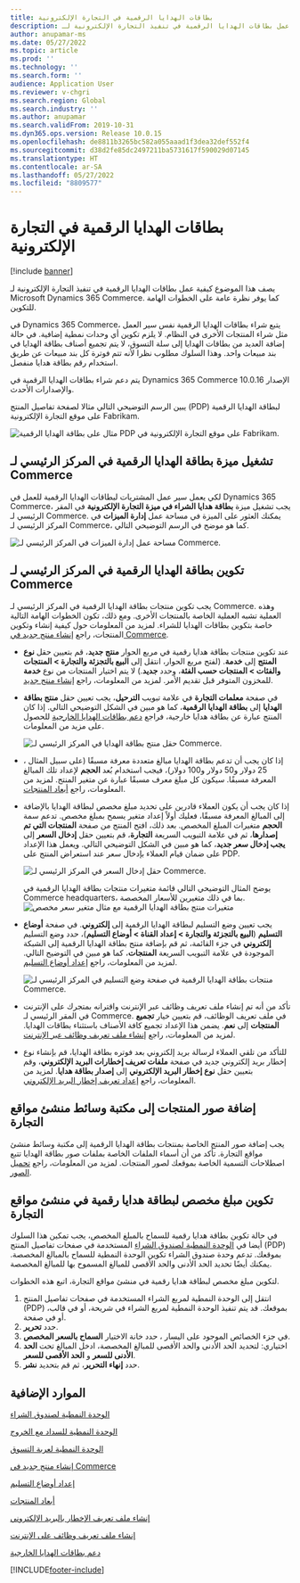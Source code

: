 ```yaml
---
title: بطاقات الهدايا الرقمية في التجارة الإلكترونية
description: يصف هذا الموضوع كيفية عمل بطاقات الهدايا الرقمية في تنفيذ التجارة الإلكترونية لـ Microsoft Dynamics 365 Commerce. كما يوفر نظرة عامة على الخطوات الهامة للتكوين.
author: anupamar-ms
ms.date: 05/27/2022
ms.topic: article
ms.prod: ''
ms.technology: ''
ms.search.form: ''
audience: Application User
ms.reviewer: v-chgri
ms.search.region: Global
ms.search.industry: ''
ms.author: anupamar
ms.search.validFrom: 2019-10-31
ms.dyn365.ops.version: Release 10.0.15
ms.openlocfilehash: de8811b3265bc582a055aaad1f3dea32def552f4
ms.sourcegitcommit: d38d2fe85dc2497211ba5731617f590029d07145
ms.translationtype: HT
ms.contentlocale: ar-SA
ms.lasthandoff: 05/27/2022
ms.locfileid: "8809577"
---
```

# <a name="e-commerce-digital-gift-cards"></a>بطاقات الهدايا الرقمية في التجارة الإلكترونية

[!include [banner](includes/banner.md)]

يصف هذا الموضوع كيفية عمل بطاقات الهدايا الرقمية في تنفيذ التجارة الإلكترونية لـ Microsoft Dynamics 365 Commerce. كما يوفر نظرة عامة على الخطوات الهامة للتكوين.

في Dynamics 365 Commerce، يتبع شراء بطاقات الهدايا الرقمية نفس سير العمل مثل شراء المنتجات الأخرى في النظام. لا يلزم تكوين أي وحدات نمطية إضافية. في حالة إضافة العديد من بطاقات الهدايا إلى سلة التسوق، لا يتم تجميع أصناف بطاقة الهدايا في بند مبيعات واحد. وهذا السلوك مطلوب نظرا لأنه تتم فوترة كل بند مبيعات عن طريق استخدام رقم بطاقة هدايا منفصل.

يتم دعم شراء بطاقات الهدايا الرقمية في Dynamics 365 Commerce الإصدار 10.0.16 والإصدارات الأحدث.

يبين الرسم التوضيحي التالي مثالا لصفحة تفاصيل المنتج (PDP) لبطاقة الهدايا الرقمية على موقع التجارة الإلكترونية Fabrikam.

![مثال على بطاقة الهدايا الرقمية PDP على موقع التجارة الإلكترونية في Fabrikam.](./media/GiftcardPDP.PNG)

## <a name="turn-on-the-digital-gift-card-feature-in-commerce-headquarters"></a>تشغيل ميزة بطاقة الهدايا الرقمية في المركز الرئيسي لـ Commerce

لكي يعمل سير عمل المشتريات لبطاقات الهدايا الرقمية للعمل في Dynamics 365 Commerce، يجب تشغيل ميزة **بطاقة هدايا الشراء في ميزة التجارة الإلكترونية** في المقر الرئيسي لـ Commerce. يمكنك العثور على الميزة في مساحة عمل **إدارة الميزات** في المركز الرئيسي لـ Commerce، كما هو موضح في الرسم التوضيحي التالي.

![مساحة عمل إدارة الميزات في المركز الرئيسي لـ Commerce.](./media/Featureflag.PNG)

## <a name="configure-a-digital-gift-card-in-commerce-headquarters"></a>تكوين بطاقة الهدايا الرقمية في المركز الرئيسي لـ Commerce

يجب تكوين منتجات بطاقة الهدايا الرقمية في المركز الرئيسي لـ Commerce. وهذه العملية تشبه العملية الخاصة بالمنتجات الأخرى. ومع ذلك، تكون الخطوات الهامة التالية خاصة بتكوين بطاقات الهدايا للشراء. لمزيد من المعلومات حول كيفية إنشاء وتكوين المنتجات، راجع [إنشاء منتج جديد في Commerce](create-new-product-commerce.md).

- عند تكوين منتجات بطاقة هدايا رقمية في مربع الحوار **منتج جديد**، قم بتعيين حقل **نوع المنتج** إلى **خدمة**. (لفتح مربع الحوار، انتقل إلى **البيع بالتجزئة والتجارة \> المنتجات والفئات \> المنتجات حسب الفئة**، وحدد **جديد**.) لا يتم اختيار المنتجات من نوع **خدمة** للمخزون المتوفر قبل تقديم الأمر. لمزيد من المعلومات، راجع [إنشاء منتج جديد](create-new-product-commerce.md#create-a-new-product).
- في صفحة **معلمات التجارة** في علامة تبويب **الترحيل**، يجب تعيين حقل **منتج بطاقة الهدايا** إلى **بطاقة الهدايا الرقمية**، كما هو مبين في الشكل التوضيحي التالي. إذا كان المنتج عبارة عن بطاقة هدايا خارجية، فراجع [دعم بطاقات الهدايا الخارجية](./dev-itpro/gift-card.md) للحصول على مزيد من المعلومات.

    ![حقل منتج بطاقة الهدايا في المركز الرئيسي لـ Commerce.](./media/PostGiftcard.png)

- إذا كان يجب أن تدعم بطاقة الهدايا مبالغ متعددة معرفة مسبقًا (على سبيل المثال ، 25 دولار و50 دولار و100 دولار)، فيجب استخدام بُعد **الحجم** لإعداد تلك المبالغ المعرفة مسبقًا. سيكون كل مبلغ معرف مسبقًا عبارة عن متغير المنتج. لمزيد من المعلومات، راجع [أبعاد المنتجات](../supply-chain/pim/product-dimensions.md?toc=%2fdynamics365%2fretail%2ftoc.json).
- إذا كان يجب أن يكون العملاء قادرين على تحديد مبلغ مخصص لبطاقة الهدايا بالإضافة إلى المبالغ المعرفة مسبقًا، فعليك أولاً إعداد متغير يسمح بمبلغ مخصص. تدعم سمة **الحجم** متغيرات المبلغ المخصص. بعد ذلك، افتح المنتج من صفحة **المنتجات التي تم إصدارها**، ثم في علامة التبويب السريعة **التجارة**، قم بتعيين حقل **إدخال السعر** إلى **يجب إدخال سعر جديد**، كما هو مبين في الشكل التوضيحي التالي. ويعمل هذا الإعداد على ضمان قيام العملاء بإدخال سعر عند استعراض المنتج على PDP.

    ![حقل إدخال السعر في المركز الرئيسي لـ Commerce.](./media/KeyInPrice.png)
    
    يوضح المثال التوضيحي التالي قائمة متغيرات منتجات بطاقة الهدايا الرقمية في Commerce headquarters، بما في ذلك متغيرين للأسعار المخصصة.
    ![متغيرات منتج بطاقة الهدايا الرقمية مع مثال متغير سعر مخصص](./media/DigitalGiftCards_ProductVariantsWithCustom.png)

- يجب تعيين وضع التسليم لبطاقة الهدايا الرقمية إلى **إلكتروني**. في صفحة **أوضاع التسليم** (**البيع بالتجزئة والتجارة \> إعداد القناة \> أوضاع التسليم**)، حدد وضع التسليم **إلكتروني** في جزء القائمة، ثم قم بإضافة منتج بطاقة الهدايا الرقمية إلى الشبكة الموجودة في علامة التبويب السريعة **المنتجات**، كما هو مبين في التوضيح التالي. لمزيد من المعلومات، راجع [إعداد أوضاع التسليم](/dynamicsax-2012/appuser-itpro/set-up-modes-of-delivery).

    ![منتجات بطاقة الهدايا الرقمية في صفحة وضع التسليم في المركز الرئيسي لـ Commerce.](./media/ElectronicMode.PNG)
    
- تأكد من أنه تم إنشاء ملف تعريف وظائف عبر الإنترنت واقترانه بمتجرك على الإنترنت في المقر الرئيسي لـ Commerce. في ملف تعريف الوظائف، قم بتعيين خيار **تجميع المنتجات** إلى **نعم**. يضمن هذا الإعداد تجميع كافة الأصناف باستثناء بطاقات الهدايا. لمزيد من المعلومات، راجع [إنشاء ملف تعريف وظائف عبر الإنترنت](online-functionality-profile.md).
- للتأكد من تلقي العملاء لرسالة بريد إلكتروني بعد فوتره بطاقة الهدايا، قم بإنشاء نوع إخطار بريد إلكتروني جديد في صفحة **ملفات تعريف إخطارات البريد الإلكتروني**، وقم بتعيين حقل **نوع إخطار البريد الإلكتروني** إلى **إصدار بطاقة هدايا**. لمزيد من المعلومات، راجع [إعداد تعريف إخطار البريد الإلكتروني](email-notification-profiles.md).

## <a name="add-product-images-to-the-commerce-site-builder-media-library"></a>إضافة صور المنتجات إلى مكتبة وسائط منشئ مواقع التجارة

يجب إضافة صور المنتج الخاصة بمنتجات بطاقة الهدايا الرقمية إلى مكتبة وسائط منشئ مواقع التجارة. تأكد من أن أسماء الملفات الخاصة بملفات صور بطاقة الهدايا تتبع اصطلاحات التسمية الخاصة بموقعك لصور المنتجات. لمزيد من المعلومات، راجع [تحميل الصور](dam-upload-images.md).

## <a name="configure-a-custom-amount-for-a-digital-gift-card-in-commerce-site-builder"></a>تكوين مبلغ مخصص لبطاقة هدايا رقمية في منشئ مواقع التجارة

في حالة تكوين بطاقة هدايا رقمية للسماح بالمبلغ المخصص، يجب تمكين هذا السلوك أيضا في [الوحدة النمطية لصندوق الشراء](add-buy-box.md) المستخدمة في صفحات تفاصيل المنتج (PDP) بموقعك. تدعم وحدة صندوق الشراء تكوين الوحدة النمطية للسماح بالمبالغ المخصصة. يمكنك أيضًا تحديد الحد الأدنى والحد الأقصى للمبالغ المسموح بها للمبالغ المخصصة.

لتكوين مبلغ مخصص لبطاقة هدايا رقمية في منشئ مواقع التجارة، اتبع هذه الخطوات.

1. انتقل إلى الوحدة النمطية لمربع الشراء المستخدمة في صفحات تفاصيل المنتج (PDP) بموقعك. قد يتم تنفيذ الوحدة النمطية لمربع الشراء في شريحة، أو في قالب، أو في صفحة.
1. حدد **تحرير**.
1. في جزء الخصائص الموجود على اليسار ، حدد خانة الاختيار **السماح بالسعر المخصص**.
1. اختياري: لتحديد الحد الأدنى والحد الأقصى للمبالغ المخصصة، ادخل المبالغ تحت **الحد الأدنى للسعر** و **الحد الأقصى للسعر**.
1. حدد **إنهاء التحرير**، ثم قم بتحديد **نشر**.

## <a name="additional-resources"></a>الموارد الإضافية

[الوحدة النمطية لصندوق الشراء](add-buy-box.md)

[الوحدة النمطية للسداد مع الخروج](add-checkout-module.md)

[الوحدة النمطية لعربة التسوق](add-cart-module.md)

[إنشاء منتج جديد في Commerce](create-new-product-commerce.md)

[إعداد أوضاع التسليم](/dynamicsax-2012/appuser-itpro/set-up-modes-of-delivery)

[أبعاد المنتجات](../supply-chain/pim/product-dimensions.md?toc=%2fdynamics365%2fretail%2ftoc.json)

[إنشاء ملف تعريف الإخطار بالبريد الإلكتروني](email-notification-profiles.md)

[إنشاء ملف تعريف وظائف على الإنترنت](online-functionality-profile.md)

[دعم بطاقات الهدايا الخارجية](./dev-itpro/gift-card.md)


[!INCLUDE[footer-include](../includes/footer-banner.md)]
